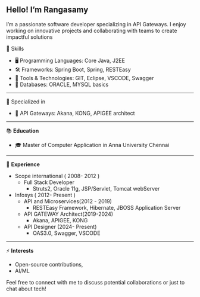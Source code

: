 ## Hello! I’m Rangasamy

I’m a passionate software developer specializing in API Gateways. I enjoy working on innovative projects and collaborating with teams to create impactful solutions

🔧 Skills
* 🖥️ Programming Languages: Core Java, J2EE
* 🛠️ Frameworks: Spring Boot, Spring, RESTEasy
* 🔨 Tools & Technologies: GIT, Eclipse, VSCODE, Swagger
* 💾 Databases: ORACLE, MYSQL basics
---  
🌟 Specialized in
* 🔗 API Gateways: Akana, KONG, APIGEE architect
---
📚 **Education**
* 🎓 Master of Computer Application in Anna University Chennai
---
💼 **Experience** 
* Scope international ( 2008- 2012 ) 
  - Full Stack Developer  
    - Struts2, Oracle 11g, JSP/Servlet, Tomcat webServer
* Infosys ( 2012- Present ) 
    - API and Microservices(2012 - 2019)
        - RESTEasy Framework, Hibernate, JBOSS Application Server<br />
    - API GATEWAY Architect(2019-2024)
        - Akana, APIGEE, KONG
    - API Designer (2024- Present)
        - OAS3.0, Swagger, VSCODE
---
⚡ **Interests**
* Open-source contributions,
* AI/ML

Feel free to connect with me to discuss potential collaborations or just to chat about tech!


